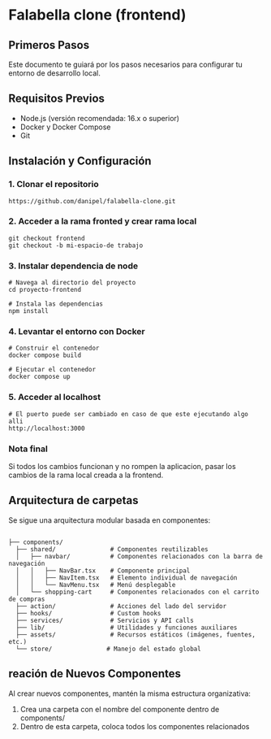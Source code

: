 # Falabella clone (frontend)

## Primeros Pasos

Este documento te guiará por los pasos necesarios para configurar tu entorno de desarrollo local.

## Requisitos Previos

- Node.js (versión recomendada: 16.x o superior)
- Docker y Docker Compose
- Git

## Instalación y Configuración

### 1. Clonar el repositorio

```
https://github.com/danipel/falabella-clone.git
```

### 2. Acceder a la rama fronted y crear rama local

```
git checkout frontend
git checkout -b mi-espacio-de trabajo
```

### 3. Instalar dependencia de node

```
# Navega al directorio del proyecto
cd proyecto-frontend

# Instala las dependencias
npm install
```

### 4. Levantar el entorno con Docker

```
# Construir el contenedor
docker compose build
```

```
# Ejecutar el contenedor
docker compose up
```

### 5. Acceder al localhost

```
# El puerto puede ser cambiado en caso de que este ejecutando algo alli
http://localhost:3000
```

### Nota final

Si todos los cambios funcionan y no rompen la aplicacion, pasar los cambios de la rama local creada a la frontend.

## Arquitectura de carpetas

Se sigue una arquitectura modular basada en componentes:

```

├── components/
  ├── shared/               # Componentes reutilizables
  │   ├── navbar/           # Componentes relacionados con la barra de navegación
  │   │   ├── NavBar.tsx    # Componente principal
  │   │   ├── NavItem.tsx   # Elemento individual de navegación
  │   │   └── NavMenu.tsx   # Menú desplegable
  │   └── shopping-cart     # Componentes relacionados con el carrito de compras
  ├── action/               # Acciones del lado del servidor
  ├── hooks/                # Custom hooks
  ├── services/             # Servicios y API calls
  ├── lib/                  # Utilidades y funciones auxiliares
  ├── assets/               # Recursos estáticos (imágenes, fuentes, etc.)
  └── store/               # Manejo del estado global
```

## reación de Nuevos Componentes

Al crear nuevos componentes, mantén la misma estructura organizativa:

1. Crea una carpeta con el nombre del componente dentro de components/
2. Dentro de esta carpeta, coloca todos los componentes relacionados
